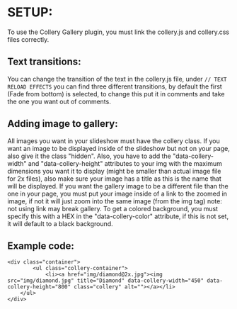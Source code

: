 # SETUP:

To use the Collery Gallery plugin, you must link the collery.js and collery.css files correctly.

## Text transitions:
You can change the transition of the text in the collery.js file, 
under `// TEXT RELOAD EFFECTS` you can find three different transitions, 
by default the first (Fade from bottom) is selected, 
to change this put it in comments and take the one you want out of comments.

## Adding image to gallery:
All images you want in your slideshow must have the collery class.
If you want an image to be displayed inside of the slideshow but not on your page, also give it the class "hidden".
Also, you have to add the "data-collery-width" and "data-collery-height" attributes 
to your img with the maximum dimensions you want it to display (might be smaller than actual image file for 2x files), 
also make sure your image has a title as this is the name that will be displayed.
If you want the gallery image to be a different file than the one in your page, 
you must put your image inside of a link to the zoomed in image, if not it will just zoom into the same image (from the img tag) note: not using link may break gallery.
To get a colored background, you must specify this with a HEX in the "data-collery-color" attribute, if this is not set, it will default to a black background.


## Example code:

    <div class="container">
            <ul class="collery-container">
                <li><a href="img/diamond@2x.jpg"><img src="img/diamond.jpg" title="Diamond" data-collery-width="450" data-collery-height="800" class="collery" alt=""></a></li>
    	</ul>
    </div>

